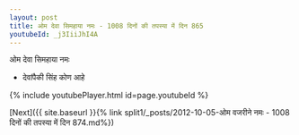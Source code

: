 ```yaml
---
layout: post
title: ओम देवा सिमहाया नमः - 1008 दिनों की तपस्या में दिन 865
youtubeId: _j3IiiJhI4A
---
```

 
 
 ओम देवा सिमहाया नमः  
 
 -  देवांपैकी सिंह कोण आहे 
 
  
 
  
 
 
 
 
 
 


{% include youtubePlayer.html id=page.youtubeId %}
 
[Next]({{ site.baseurl }}{% link  split1/_posts/2012-10-05-ओम वजरीने नमः - 1008 दिनों की तपस्या में दिन 874.md%})
 
